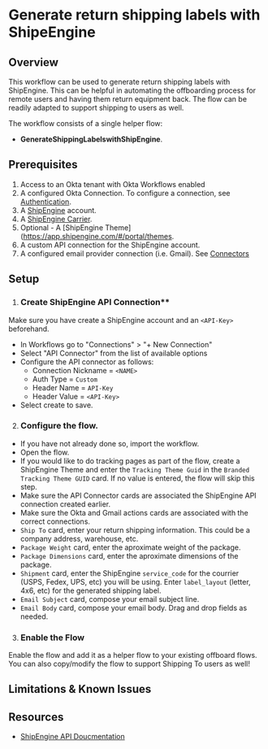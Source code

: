 # Generate return shipping labels with ShipeEngine

## Overview
This workflow can be used to generate return shipping labels with ShipEngine. This can be helpful in automating the offboarding process for remote users and having them return equipment back. The flow can be readily adapted to support shipping to users as well.


The workflow consists of a single helper flow:
- **GenerateShippingLabelswithShipEngine**.

## Prerequisites
1. Access to an Okta tenant with Okta Workflows enabled
2. A configured Okta Connection. To configure a connection, see [Authentication](https://help.okta.com/wf/en-us/Content/Topics/Workflows/connector-reference/okta/overviews/authorization.htm).
3. A [ShipEngine](https://www.shipengine.com/) account.
4. A [ShipEngine Carrier](https://www.shipengine.com/docs/carriers/setup/).
5. Optional - A [ShipEngine Theme](https://app.shipengine.com/#/portal/themes. 
6. A custom API connection for the ShipEngine account. 
7. A configured email provider connection (i.e. Gmail). See [Connectors](https://help.okta.com/wf/en-us/Content/Topics/Workflows/connector-reference/connector-reference.htm)

## Setup
1. ### Create ShipEngine API Connection**
Make sure you have create a ShipEngine account and an `<API-Key>` beforehand.
* In Workflows go to "Connections" > "+ New Connection"
* Select "API Connector" from the list of available options
* Configure the API connector as follows:
    * Connection Nickname = `<NAME>`
    * Auth Type = `Custom`
    * Header Name = `API-Key`
    * Header Value = `<API-Key>`
* Select create to save.

2. ### Configure the flow.
* If you have not already done so, import the workflow.
* Open the flow.
* If you would like to do tracking pages as part of the flow, create a ShipEngine Theme and enter the `Tracking Theme Guid` in the `Branded Tracking Theme GUID` card. If no value is entered, the flow will skip this step.
* Make sure the API Connector cards are associated the ShipEngine API connection created earlier.
* Make sure the Okta and Gmail actions cards are associated with the correct connections.
* `Ship To` card, enter your return shipping information. This could be a company address, warehouse, etc.
* `Package Weight` card, enter the aproximate weight of the package.
* `Package Dimensions` card, enter the aproximate dimensions of the package.
* `Shipment` card, enter the ShipEngine `service_code` for the courrier (USPS, Fedex, UPS, etc) you will be using. Enter `label_layout` (letter, 4x6, etc) for the generated shipping label.
* `Email Subject` card, compose your email subject line.
* `Email Body` card, compose your email body. Drag and drop fields as needed.

3. ### Enable the Flow
Enable the flow and add it as a helper flow to your existing offboard flows. You can also copy/modify the flow to support Shipping To users as well!


## Limitations & Known Issues

## Resources
* [ShipEngine API Doucmentation](https://www.shipengine.com/docs/)
